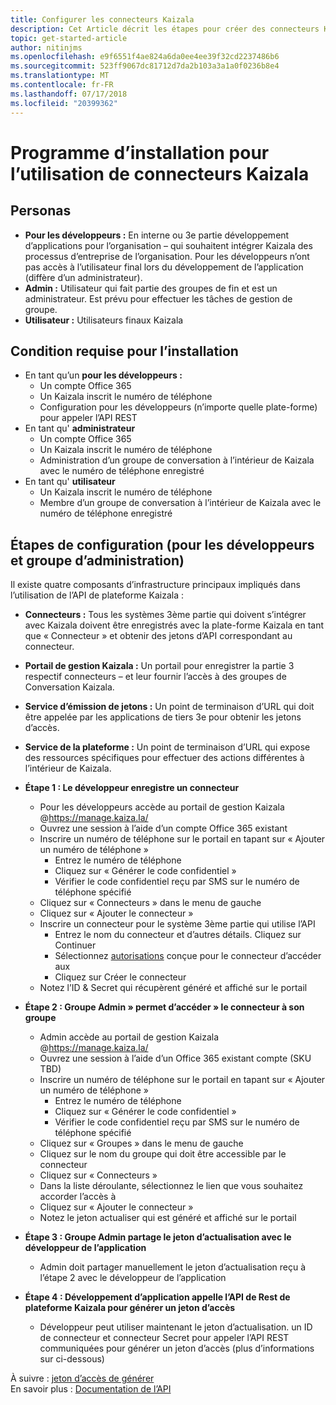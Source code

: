 ```yaml
---
title: Configurer les connecteurs Kaizala
description: Cet Article décrit les étapes pour créer des connecteurs Kaizala et générer des jetons d’autorisation
topic: get-started-article
author: nitinjms
ms.openlocfilehash: e9f6551f4ae824a6da0ee4ee39f32cd2237486b6
ms.sourcegitcommit: 523ff9067dc81712d7da2b103a3a1a0f0236b8e4
ms.translationtype: MT
ms.contentlocale: fr-FR
ms.lasthandoff: 07/17/2018
ms.locfileid: "20399362"
---
```

# <a name="setup-for-using-the-kaizala-connectors"></a>Programme d’installation pour l’utilisation de connecteurs Kaizala

## <a name="personas"></a>Personas

*   **Pour les développeurs :** En interne ou 3e partie développement d’applications pour l’organisation – qui souhaitent intégrer Kaizala des processus d’entreprise de l’organisation. Pour les développeurs n’ont pas accès à l’utilisateur final lors du développement de l’application (diffère d’un administrateur).
*   **Admin :** Utilisateur qui fait partie des groupes de fin et est un administrateur. Est prévu pour effectuer les tâches de gestion de groupe.
*   **Utilisateur :** Utilisateurs finaux Kaizala

## <a name="pre-req-to-set-up"></a>Condition requise pour l’installation

*   En tant qu’un **pour les développeurs :**
    *   Un compte Office 365
    *   Un Kaizala inscrit le numéro de téléphone
    *   Configuration pour les développeurs (n’importe quelle plate-forme) pour appeler l’API REST
*   En tant qu' **administrateur**
    *   Un compte Office 365
    *   Un Kaizala inscrit le numéro de téléphone
    *   Administration d’un groupe de conversation à l’intérieur de Kaizala avec le numéro de téléphone enregistré
*   En tant qu' **utilisateur**
    *   Un Kaizala inscrit le numéro de téléphone
    *   Membre d’un groupe de conversation à l’intérieur de Kaizala avec le numéro de téléphone enregistré

## <a name="set-up-steps-developer--group-admin"></a>Étapes de configuration (pour les développeurs et groupe d’administration)

Il existe quatre composants d’infrastructure principaux impliqués dans l’utilisation de l’API de plateforme Kaizala :

*   **Connecteurs :** Tous les systèmes 3ème partie qui doivent s’intégrer avec Kaizala doivent être enregistrés avec la plate-forme Kaizala en tant que « Connecteur » et obtenir des jetons d’API correspondant au connecteur.
*   **Portail de gestion Kaizala :** Un portail pour enregistrer la partie 3 respectif connecteurs – et leur fournir l’accès à des groupes de Conversation Kaizala.
*   **Service d’émission de jetons :** Un point de terminaison d’URL qui doit être appelée par les applications de tiers 3e pour obtenir les jetons d’accès.
*   **Service de la plateforme :** Un point de terminaison d’URL qui expose des ressources spécifiques pour effectuer des actions différentes à l’intérieur de Kaizala.
*   **Étape 1 : Le développeur enregistre un connecteur**

    *   Pour les développeurs accède au portail de gestion Kaizala @https://manage.kaiza.la/
    *   Ouvrez une session à l’aide d’un compte Office 365 existant
    *   Inscrire un numéro de téléphone sur le portail en tapant sur « Ajouter un numéro de téléphone »
        *   Entrez le numéro de téléphone
        *   Cliquez sur « Générer le code confidentiel »
        *   Vérifier le code confidentiel reçu par SMS sur le numéro de téléphone spécifié
    *   Cliquez sur « Connecteurs » dans le menu de gauche
    *   Cliquez sur « Ajouter le connecteur »
    *   Inscrire un connecteur pour le système 3ème partie qui utilise l’API
        *   Entrez le nom du connecteur et d’autres détails. Cliquez sur Continuer
        *   Sélectionnez [autorisations](permission.md) conçue pour le connecteur d’accéder aux
        *   Cliquez sur Créer le connecteur
    *   Notez l’ID & Secret qui récupèrent généré et affiché sur le portail

*   **Étape 2 : Groupe Admin » permet d’accéder » le connecteur à son groupe**

    *   Admin accède au portail de gestion Kaizala @https://manage.kaiza.la/
    *   Ouvrez une session à l’aide d’un Office 365 existant compte (SKU TBD)
    *   Inscrire un numéro de téléphone sur le portail en tapant sur « Ajouter un numéro de téléphone »
        *   Entrez le numéro de téléphone
        *   Cliquez sur « Générer le code confidentiel »
        *   Vérifier le code confidentiel reçu par SMS sur le numéro de téléphone spécifié
    *   Cliquez sur « Groupes » dans le menu de gauche
    *   Cliquez sur le nom du groupe qui doit être accessible par le connecteur
    *   Cliquez sur « Connecteurs »
    *   Dans la liste déroulante, sélectionnez le lien que vous souhaitez accorder l’accès à
    *   Cliquez sur « Ajouter le connecteur »
    *   Notez le jeton actualiser qui est généré et affiché sur le portail

*   **Étape 3 : Groupe Admin partage le jeton d’actualisation avec le développeur de l’application**

    *   Admin doit partager manuellement le jeton d’actualisation reçu à l’étape 2 avec le développeur de l’application

*   **Étape 4 : Développement d’application appelle l’API de Rest de plateforme Kaizala pour générer un jeton d’accès**

    *   Développeur peut utiliser maintenant le jeton d’actualisation. un ID de connecteur et connecteur Secret pour appeler l’API REST communiquées pour générer un jeton d’accès (plus d’informations sur ci-dessous)


À suivre : [jeton d’accès de générer](Tokens.md)<br/>
En savoir plus : [Documentation de l’API](API.md)
